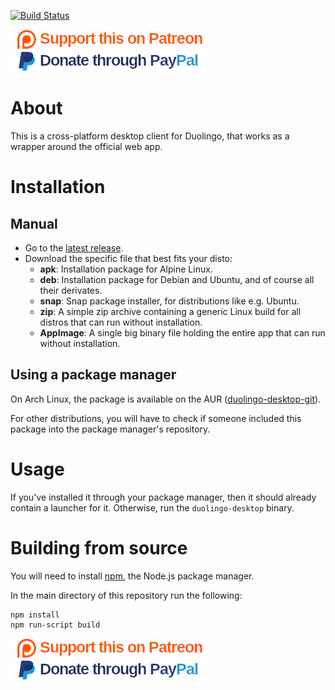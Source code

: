 [![Build Status](https://travis-ci.com/hmlendea/duolingo-desktop.svg?branch=master)](https://travis-ci.com/hmlendea/duolingo-desktop)

[![Support this on Patreon](https://raw.githubusercontent.com/hmlendea/readme-assets/master/donate_patreon.png)](https://www.patreon.com/hmlendea) [![Donate through PayPal](https://raw.githubusercontent.com/hmlendea/readme-assets/master/donate_paypal.png)](https://www.paypal.com/donate?hosted_button_id=6YVRGJHDGWGKQ)

# About

This is a cross-platform desktop client for Duolingo, that works as a wrapper around the official web app.

# Installation

## Manual

 - Go to the [latest release](https://github.com/hmlendea/duolingo-desktop/releases/latest).
 - Download the specific file that best fits your disto:
   - **apk**: Installation package for Alpine Linux.
   - **deb**: Installation package for Debian and Ubuntu, and of course all their derivates.
   - **snap**: Snap package installer, for distributions like e.g. Ubuntu.
   - **zip**: A simple zip archive containing a generic Linux build for all distros that can run without installation.
   - **AppImage**: A single big binary file holding the entire app that can run without installation.

## Using a package manager

On Arch Linux, the package is available on the AUR ([duolingo-desktop-git](https://aur.archlinux.org/packages/duolingo-desktop-git/)).

For other distributions, you will have to check if someone included this package into the package manager's repository.

# Usage

If you've installed it through your package manager, then it should already contain a launcher for it. Otherwise, run the `duolingo-desktop` binary.

# Building from source

You will need to install [npm](https://www.npmjs.com/), the Node.js package manager.

In the main directory of this repository run the following:
```
npm install
npm run-script build
```

[![Support this on Patreon](https://raw.githubusercontent.com/hmlendea/readme-assets/master/donate_patreon.png)](https://www.patreon.com/hmlendea) [![Donate through PayPal](https://raw.githubusercontent.com/hmlendea/readme-assets/master/donate_paypal.png)](https://www.paypal.com/donate?hosted_button_id=6YVRGJHDGWGKQ)
